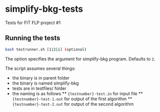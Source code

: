 # simplify-bkg-tests
Tests for FIT FLP project #1

## Running the tests

```Bash
bash testrunner.sh [1|2|i] (optional)
```
The option specifies the argument for simplify-bkg program. Defaults to `2`.

The script assumes several things:
* the binary is in parent folder
* the binary is named simplify-bkg
* tests are in testfiles/ folder
* the naming is as follows
    ** `{testnumber}-test.in` for input file
    ** `{testnumber}-test-1.out` for output of the first algorithm
    ** `{testnumber}-test-2.out` for output of the second algorithm



